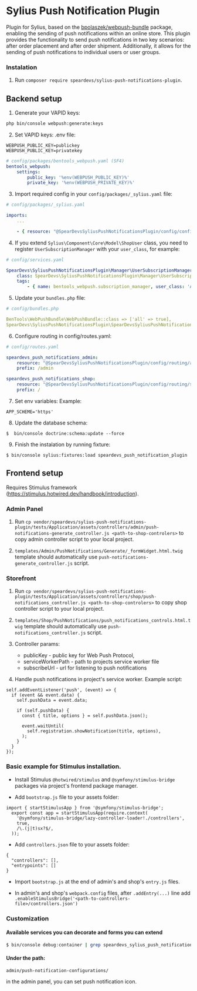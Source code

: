 # Sylius Push Notification Plugin

Plugin for Sylius, based on the [bpolaszek/webpush-bundle](https://github.com/bpolaszek/webpush-bundle) package, enabling the sending of push notifications within an online store. This plugin provides the functionality to send push notifications in two key scenarios: after order placement and after order shipment. Additionally, it allows for the sending of push notifications to individual users or user groups.

### Instalation

1. Run `composer require speardevs/sylius-push-notifications-plugin`.

## Backend setup

1. Generate your VAPID keys:
```bash
php bin/console webpush:generate:keys
```

2. Set VAPID keys:
.env file:
```
WEBPUSH_PUBLIC_KEY=publickey
WEBPUSH_PUBLIC_KEY=privatekey
```

```yaml
# config/packages/bentools_webpush.yaml (SF4) 
bentools_webpush:
    settings:
        public_key: '%env(WEBPUSH_PUBLIC_KEY)%'
        private_key: '%env(WEBPUSH_PRIVATE_KEY)%'
```

3. Import required config in your `config/packages/_sylius.yaml` file:
```yaml
# config/packages/_sylius.yaml

imports:
    ...

    - { resource: "@SpearDevsSyliusPushNotificationsPlugin/config/config.yaml" }
```

4. If you extend `Sylius\Component\Core\Model\ShopUser` class, you need to register `UserSubscriptionManager` with your `user_class`, 
   for example:
```yaml
# config/services.yaml

SpearDevs\SyliusPushNotificationsPlugin\Manager\UserSubscriptionManager:
    class: SpearDevs\SyliusPushNotificationsPlugin\Manager\UserSubscriptionManager
    tags:
        - { name: bentools_webpush.subscription_manager, user_class: 'App\Entity\User\ShopUser' }
```

5. Update your `bundles.php` file:
```yaml
# config/bundles.php

BenTools\WebPushBundle\WebPushBundle::class => ['all' => true],
SpearDevs\SyliusPushNotificationsPlugin\SpearDevsSyliusPushNotificationsPlugin::class => ['all' => true],
```

6. Configure routing in config/routes.yaml:
```yaml
# config/routes.yaml

speardevs_push_notifications_admin:
    resource: "@SpearDevsSyliusPushNotificationsPlugin/config/routing/admin_routing.yaml"
    prefix: /admin

speardevs_push_notifications_shop:
    resource: "@SpearDevsSyliusPushNotificationsPlugin/config/routing/shop_routing.yaml"
    prefix: /
```

7. Set env variables:
Example:
```
APP_SCHEME='https'
```
8. Update the database schema:
```
$  bin/console doctrine:schema:update --force
```

9. Finish the instalation by running fixture:
```
$ bin/console sylius:fixtures:load speardevs_push_notification_plugin
```

## Frontend setup
Requires Stimulus framework (https://stimulus.hotwired.dev/handbook/introduction).

### Admin Panel  

1. Run `cp vendor/speardevs/sylius-push-notifications-plugin/tests/Application/assets/controllers/admin/push-notifications-generate_controller.js <path-to-shop-controlers>` to copy admin controller script to your local project.

2. `templates/Admin/PushNotifications/Generate/_formWidget.html.twig` template should automatically use `push-notifications-generate_controller.js` script.

### Storefront

1. Run `cp vendor/speardevs/sylius-push-notifications-plugin/tests/Application/assets/controllers/shop/push-notifications_controller.js <path-to-shop-controlers>` to copy shop controller script to your local project.

2. `templates/Shop/PushNotifications/push_notifications_controls.html.twig` template should automatically use `push-notifications_controller.js` script.

3. Controller params:
    - publicKey - public key for Web Push Protocol,
    - serviceWorkerPath - path to projects service worker file
    - subscribeUrl - url for listening to push notifications

4. Handle push notifications in project's service worker. Example script:

```
self.addEventListener('push', (event) => {
  if (event && event.data) {
    self.pushData = event.data;

    if (self.pushData) {
      const { title, options } = self.pushData.json();

      event.waitUntil(
        self.registration.showNotification(title, options),
      );
    }
  }
});
```

### Basic example for Stimulus installation.
  - Install Stimulus `@hotwired/stimulus` and `@symfony/stimulus-bridge` packages via project's frontend package manager.

  -  Add `bootstrap.js` file to your assets folder:
  ```
  import { startStimulusApp } from '@symfony/stimulus-bridge';
    export const app = startStimulusApp(require.context(
      '@symfony/stimulus-bridge/lazy-controller-loader!./controllers',
      true,
      /\.(j|t)sx?$/,
    ));
  ```

  - Add `controllers.json` file to your assets folder:
  ```
  {
    "controllers": [],
    "entrypoints": []
  }
  ```

  - Import `bootstrap.js` at the end of admin's and shop's `entry.js` files.

  - In admin's and shop's `webpack.config` files, after `.addEntry(...)` line add `.enableStimulusBridge('<path-to-controllers-file>/controllers.json')`

### Customization

#### Available services you can decorate and forms you can extend
```bash
$ bin/console debug:container | grep speardevs_sylius_push_notifications_plugin
```

#### Under the path:
```
admin/push-notification-configurations/
```
in the admin panel, you can set push notification icon.
